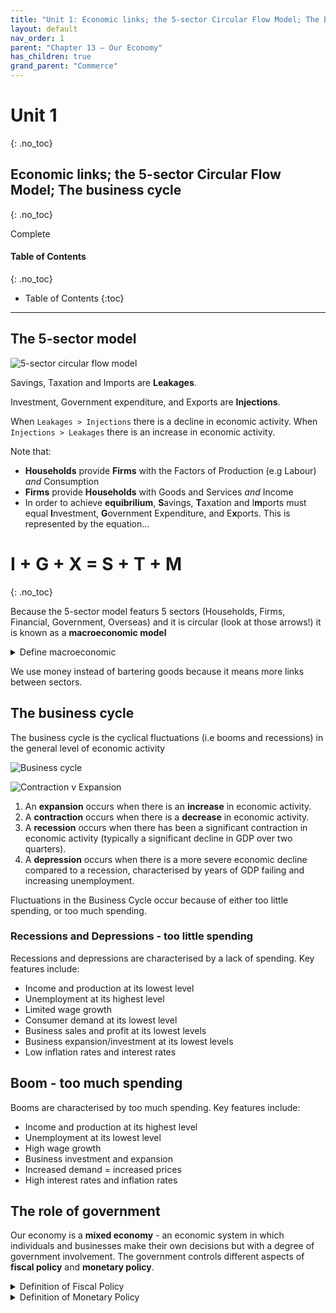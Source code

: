 ```yaml
---
title: "Unit 1: Economic links; the 5-sector Circular Flow Model; The business cycle"
layout: default
nav_order: 1
parent: "Chapter 13 – Our Economy"
has_children: true
grand_parent: "Commerce"
---
```


# Unit 1
{: .no_toc}
## Economic links; the 5-sector Circular Flow Model; The business cycle
{: .no_toc}

<label class="label label-green">Complete</label>

#### Table of Contents
{: .no_toc}

* Table of Contents
{:toc}

***

## The 5-sector model

![5-sector circular flow model](http://content.jacplus.com.au/secure/ebooks/11184/1118401042/images/13_source-05.jpg)

Savings, Taxation and Imports are  **Leakages**. 

Investment, Government expenditure, and Exports are **Injections**.

When `Leakages > Injections` there is a decline in economic activity. When `Injections > Leakages` there is an increase in economic activity.

Note that:
- **Households** provide **Firms** with the Factors of Production (e.g Labour) _and_ Consumption
- **Firms** provide **Households** with Goods and Services _and_ Income 
- In order to achieve **equibrilium**, **S**avings, **T**axation and I**m**ports must equal **I**nvestment, **G**overnment Expenditure, and E**x**ports. This is represented by the equation...

# I + G + X = S + T + M
{: .no_toc}

Because the 5-sector model featurs 5 sectors (Households, Firms, Financial, Government, Overseas) and it is circular (look at those arrows!) it is known as a **macroeconomic model**

<details>
<summary>Define macroeconomic</summary>
the study of the economy as a whole.
</details>

We use money instead of bartering goods because it means more links between sectors.

## The business cycle

The business cycle is the cyclical fluctuations (i.e booms and recessions) in the general level of economic activity

![Business cycle](http://content.jacplus.com.au/secure/ebooks/11184/1118401042/images/13_source-07.jpg)

![Contraction v Expansion](http://content.jacplus.com.au/secure/ebooks/11184/1118401042/images/13_source-07a.jpg)

1. An **expansion** occurs when there is an __increase__ in economic activity.
2. A **contraction** occurs when there is a __decrease__ in economic activity.
3. A **recession** occurs when there has been a significant contraction in economic activity (typically a significant decline in GDP over two quarters).
4. A **depression** occurs when there is a more severe economic decline compared to a recession, characterised by years of GDP failing and increasing unemployment.

Fluctuations in the Business Cycle occur because of either too little spending, or too much spending.

### Recessions and Depressions - too little spending

Recessions and depressions are characterised by a lack of spending. Key features include:

- Income and production at its lowest level
- Unemployment at its highest level
- Limited wage growth
- Consumer demand at its lowest level
- Business sales and profit at its lowest levels
- Business expansion/investment at its lowest levels
- Low inflation rates and interest rates

## Boom - too much spending

Booms are characterised by too much spending. Key features include: 

- Income and production at its highest level
- Unemployment at its lowest level
- High wage growth
- Business investment and expansion
- Increased demand = increased prices
- High interest rates and inflation rates

## The role of government

Our economy is a **mixed economy** - an economic system in which individuals and businesses make their own decisions but with a degree of government involvement. The government controls different aspects of **fiscal policy** and **monetary policy**.

<details>
<summary>Definition of Fiscal Policy</summary>
Fiscal policy is the use of government revenue collection and expenditure to influence a country's economy.[^1]
</details>

<details>
<summary>Definition of Monetary Policy</summary>
Monetary policy is the policy adopted by the monetary authority of a country that controls either the interest rate payable on very short-term borrowing or the money supply, often targeting inflation or the interest rate to ensure price stability and general trust in the currency.[^2]
<details>

[^1]: Wikipedia, the free encyclopedia - Wikipedia contributors. (2020, June 6). Fiscal policy. In Wikipedia, The Free Encyclopedia. Retrieved 02:10, June 7, 2020, from https://en.wikipedia.org/w/index.php?title=Fiscal_policy&oldid=961067779

[^2]: Wikipedia, the free encyclopedia – Wikipedia contributors. (2020, May 30). Monetary policy. In Wikipedia, The Free Encyclopedia. Retrieved 02:11, June 7, 2020, from https://en.wikipedia.org/w/index.php?title=Monetary_policy&oldid=959780937